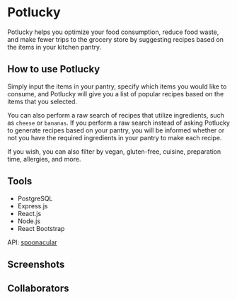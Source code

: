 # Potlucky

Potlucky helps you optimize your food consumption, reduce food waste, and make fewer trips to the grocery store by suggesting recipes based on the items in your kitchen pantry.

## How to use Potlucky

Simply input the items in your pantry, specify which items you would like to consume, and Potlucky will give you a list of popular recipes based on the items that you selected.

You can also perform a raw search of recipes that utilize ingredients, such as `cheese` or `bananas`. If you perform a raw search instead of asking Potlucky to generate recipes based on your pantry, you will be informed whether or not you have the required ingredients in your pantry to make each recipe.

If you wish, you can also filter by vegan, gluten-free, cuisine, preparation time, allergies, and more.

## Tools

- PostgreSQL
- Express.js
- React.js
- Node.js
- React Bootstrap

API: [spoonacular](https://spoonacular.com/food-api)

## Screenshots

## Collaborators

[](https://github.com/kelsey-griffin)
[](https://github.com/rohanbatra24)
[](https://github.com/dereknugroho)
